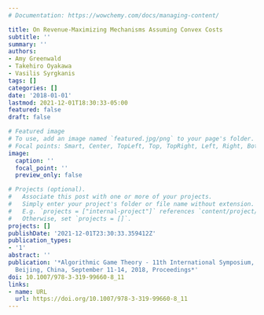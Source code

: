```yaml
---
# Documentation: https://wowchemy.com/docs/managing-content/

title: On Revenue-Maximizing Mechanisms Assuming Convex Costs
subtitle: ''
summary: ''
authors:
- Amy Greenwald
- Takehiro Oyakawa
- Vasilis Syrgkanis
tags: []
categories: []
date: '2018-01-01'
lastmod: 2021-12-01T18:30:33-05:00
featured: false
draft: false

# Featured image
# To use, add an image named `featured.jpg/png` to your page's folder.
# Focal points: Smart, Center, TopLeft, Top, TopRight, Left, Right, BottomLeft, Bottom, BottomRight.
image:
  caption: ''
  focal_point: ''
  preview_only: false

# Projects (optional).
#   Associate this post with one or more of your projects.
#   Simply enter your project's folder or file name without extension.
#   E.g. `projects = ["internal-project"]` references `content/project/deep-learning/index.md`.
#   Otherwise, set `projects = []`.
projects: []
publishDate: '2021-12-01T23:30:33.359412Z'
publication_types:
- '1'
abstract: ''
publication: '*Algorithmic Game Theory - 11th International Symposium, SAGT 2018,
  Beijing, China, September 11-14, 2018, Proceedings*'
doi: 10.1007/978-3-319-99660-8_11
links:
- name: URL
  url: https://doi.org/10.1007/978-3-319-99660-8_11
---
```

